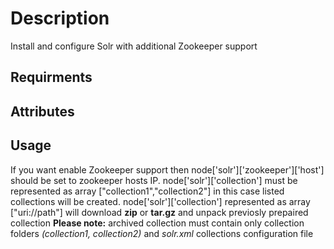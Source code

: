 Description
===========
Install and configure Solr with additional Zookeeper support

Requirments
-----------

Attributes
----------

Usage
-----
If you want enable Zookeeper support then node['solr']['zookeeper']['host'] should be set to zookeeper hosts IP.
  node['solr']['collection'] must be represented as array ["collection1","collection2"] in this case listed collections will be created.
  node['solr']['collection'] represented as array ["uri://path"] will download **zip** or **tar.gz** and unpack previosly prepaired collection
**Please note:** archived collection must contain only collection folders *(collection1, collection2)* and *solr.xml* collections configuration file 
